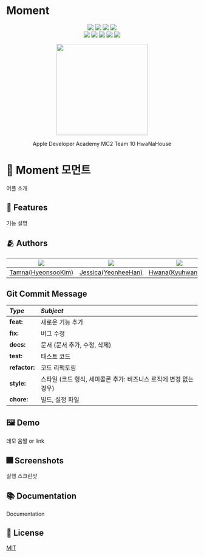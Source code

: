 # Moment

<p align="center">
  <img src="https://img.shields.io/github/license/HwaNaHouse/ios-MC2-Moment?style=flat-square" />
  <img src="https://img.shields.io/cocoapods/p/ios?style=flat-square" />
  <img src="https://img.shields.io/github/forks/HwaNaHouse/ios-MC2-Moment?style=flat-square" />
  <img src="https://img.shields.io/github/stars/HwaNaHouse/ios-MC2-Moment?style=flat-square" />
<br>
  <img src="https://img.shields.io/github/contributors/HwaNaHouse/ios-MC2-Moment?style=flat-square" />
  <img src="https://img.shields.io/github/issues/HwaNaHouse/ios-MC2-Moment?style=flat-square" />
  <img src="https://img.shields.io/github/issues-pr/HwaNaHouse/ios-MC2-Moment?style=flat-square" />
  <img src="https://img.shields.io/github/last-commit/HwaNaHouse/ios-MC2-Moment?style=flat-square" />
  <img src="https://img.shields.io/github/commit-activity/w/HwaNaHouse/ios-MC2-Moment?style=flat-square" />
</p>

<p align="center" text-align="center" width="100%">
<img src="https://avatars.githubusercontent.com/u/106859517" width="240px;"/>
  
<p align="center" text-align="center" display="inline-block">Apple Developer Academy MC2 Team 10 HwaNaHouse</p>


# :iphone: Moment 모먼트

어플 소개


## :pushpin: Features

기능 설명


## :people_hugging: Authors

|<img src="https://user-images.githubusercontent.com/33242880/174058911-c089f0cb-05b7-465c-a64e-0c2e7ee75af5.png">|<img src="https://user-images.githubusercontent.com/33242880/174058909-47add89c-bae8-4603-a3e9-0e84b8bae7f6.png">|<img src="https://user-images.githubusercontent.com/33242880/174058912-850e52d4-3670-404c-a294-1d91b5e0dd78.png">|<img src="https://user-images.githubusercontent.com/33242880/174058899-9be51153-3fc4-4544-8273-2f35d012f5b9.png">|<img src="https://user-images.githubusercontent.com/33242880/174058903-8149f453-495a-4294-81a1-356abb720517.png">|<img src="https://user-images.githubusercontent.com/33242880/174058905-78df0f70-ad0d-49a9-9a84-53ac064a6ee9.png">|
|:-:|:-:|:-:|:-:|:-:|:-:|
|[Tamna(HyeonsooKim)](https://github.com/BrightHyeon)|[Jessica(YeonheeHan)](https://github.com/hanyeonhee)|[Hwana(KyuhwanLee)](https://github.com/KyuHwan00)|[Robin(MinjaeKim)](https://github.com/minjae9610)|[Steve(MyungjinSim)](https://github.com/myungjinsim)|[X(SooikKim)](https://github.com/profit0124)|


## Git Commit Message
|*Type*|*Subject*|
|:---|:---|
|**feat:**|새로운 기능 추가|
|**fix:**|버그 수정|
|**docs:**|문서 (문서 추가, 수정, 삭제)|
|**test:**|태스트 코드|
|**refactor:**|코드 리팩토링| 
|**style:**|스타일 (코드 형식, 세미콜론 추가: 비즈니스 로직에 변경 없는 경우)|
|**chore:**|빌드, 설정 파일|


## :framed_picture: Demo

데모 움짤 or link


## :fireworks: Screenshots

실행 스크린샷


## :books: Documentation

Documentation


## :lock_with_ink_pen: License

[MIT](https://github.com/HwaNaHouse/ios-MC2-Moment/blob/main/LICENSE)
